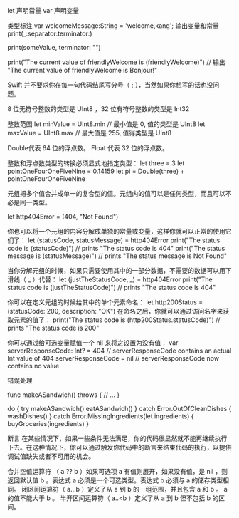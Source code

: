 let 声明常量
var 声明变量

类型标注
var welcomeMessage:String = 'welcome,kang';
输出变量和常量
print(_:separator:terminator:)

print(someValue, terminator: "")

print("The current value of friendlyWelcome is \(friendlyWelcome)")
// 输出 "The current value of friendlyWelcome is Bonjour!"

Swift 并不要求你在每一句代码结尾写分号（ ; ），当然如果你想写的话也没问题。

8 位无符号整数的类型是 UInt8 ，32 位有符号整数的类型是 Int32

整数范围
let minValue = UInt8.min // 最小值是 0, 值的类型是 UInt8
let maxValue = UInt8.max // 最大值是 255, 值得类型是 UInt8

Double代表 64 位的浮点数。
Float 代表 32 位的浮点数。

整数和浮点数类型的转换必须显式地指定类型：
let three = 3
let pointOneFourOneFiveNine = 0.14159
let pi = Double(three) + pointOneFourOneFiveNine

元组把多个值合并成单一的复合型的值。元组内的值可以是任何类型，而且可以不必是同一类型。

let http404Error = (404, "Not Found")

你也可以将一个元组的内容分解成单独的常量或变量，这样你就可以正常的使用它们了：
let (statusCode, statusMessage) = http404Error
print("The status code is \(statusCode)")
// prints "The status code is 404"
print("The status message is \(statusMessage)")
// prints "The status message is Not Found"


当你分解元组的时候，如果只需要使用其中的一部分数据，不需要的数据可以用下滑线（ _ ）代替：
let (justTheStatusCode, _) = http404Error
print("The status code is \(justTheStatusCode)")
// prints "The status code is 404"

你可以在定义元组的时候给其中的单个元素命名：
let http200Status = (statusCode: 200, description: "OK")
在命名之后，你就可以通过访问名字来获取元素的值了：
print("The status code is \(http200Status.statusCode)")
// prints "The status code is 200"


你可以通过给可选变量赋值一个 nil 来将之设置为没有值：
var serverResponseCode: Int? = 404
// serverResponseCode contains an actual Int value of 404
serverResponseCode = nil
// serverResponseCode now contains no value


错误处理

func makeASandwich() throws {
    // ...
}

do {
    try makeASandwich()
    eatASandwich()
} catch Error.OutOfCleanDishes {
    washDishes()
} catch Error.MissingIngredients(let ingredients) {
    buyGroceries(ingredients)
}

断言
在某些情况下，如果一些条件无法满足，你的代码很显然就不能再继续执行下去。在这种情况下，你可以通过触发你代码中的断言来结束代码的执行，以提供调试值缺失或者不可用的机会。


合并空值运算符 （ a ?? b ）如果可选项 a  有值则展开，如果没有值，是 nil  ，则返回默认值 b 。表达式 a 必须是一个可选类型。表达式 b  必须与 a  的储存类型相同。
闭区间运算符（ a...b ）定义了从 a  到 b  的一组范围，并且包含 a  和 b  。 a  的值不能大于 b 。
半开区间运算符（ a..<b ）定义了从 a  到 b  但不包括 b  的区间。
